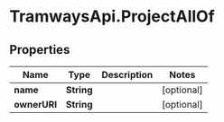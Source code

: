 # TramwaysApi.ProjectAllOf

## Properties

Name | Type | Description | Notes
------------ | ------------- | ------------- | -------------
**name** | **String** |  | [optional] 
**ownerURI** | **String** |  | [optional] 


